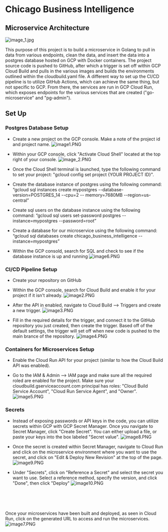 # Chicago Business Intelligence

## Microservice Architecture
![image_1.jpg](images/image_1.jpg)

This purpose of this project is to build a microservice in Golang to pull in data from various endpoints, clean the data, and insert the data into a postgres database hosted on GCP with Docker containers. The project source code is pushed to GitHub, after which a trigger is set off within GCP Cloud Build and pulls in the various images and builds the environments outlined within the cloudbuild.yaml file. A different way to set up the CI/CD pipeline is to utilize GitHub Actions, which can achieve the same thing, but not specific to GCP. From there, the services are run in GCP Cloud Run, which exposes endpoints for the various services that are created ("go-microservice" and "pg-admin").

## Set Up

### Postgres Database Setup

- Create a new project on the GCP console. Make a note of the project id and project name.
![image1.PNG](images/image1.PNG)

- Within your GCP console, click "Activate Cloud Shell" located at the top right of your console.
![image_2.PNG](images/image_2.PNG)

- Once the Cloud Shell terminal is launched, type the following command to set your project: "gcloud config set project {YOUR PROJECT ID}".

- Create the database instance of postgres using the following command: “gcloud sql instances create mypostgres --database-version=POSTGRES_14 --cpu=2 -- memory=7680MB --region=us-central”

- Create sql users on the database instance using the following command: “gcloud sql users set-password postgres --instance=mypostgres --password=root”

- Create a database for our microservice using the following command: “gcloud sql databases create chicago_business_intelligence --instance=mypostgres”

- Within the GCP consold, search for SQL and check to see if the database instance is up and running
![image6.PNG](images/image6.PNG)

### CI/CD Pipeline Setup

- Create your repository on GitHub

- Within the GCP console, search for Cloud Build and enable it for your project if it isn't already.
![image2.PNG](images/image2.PNG)

- After the API in enabled, navigate to Cloud Build --> Triggers and create a new trigger.
![image3.PNG](images/image3.PNG)

- Fill in the required details for the trigger, and connect it to the GitHub repository you just created, then create the trigger. Based off of the default settings, the trigger will set off when new code is pushed to the main brance of the repository.
![image4.PNG](images/image4.PNG)

### Containers for Microservices Setup

- Enable the Cloud Run API for your project (similar to how the Cloud Build API was enabled).

- Go to the IAM & Admin --> IAM page and make sure all the required roled are enabled for the project. Make sure your cloudbuild.gserviceaccount.com principal has roles: "Cloud Build Service Account", "Cloud Run Service Agent", and "Owner".
![image5.PNG](images/image5.PNG)

### Secrets

- Instead of exposing passwords or API keys in the code, you can utilize secrets within GCP with GCP Secret Manager. Once you navigate to Secret Manager, click "Create Secret". You can either upload a file, or paste your keys into the box labeled "Secret value".
![image8.PNG](images/image8.PNG)

- Once the secret is created within Secret Manager, navigate to Cloud Run and click on the microservice environment where you want to use the secret, and click on "Edit & Deploy New Revision" at the top of the page.
![image9.PNG](images/image9.PNG)

- Under "Secrets", click on "Reference a Secret" and select the secret you want to use. Select a reference method, specify the version, and click "Done", then click "Deploy"
![image10.PNG](images/image10.PNG)

<br>
<br>
<br>

Once your microservices have been built and deployed, as seen in Cloud Run, click on the generated URL to access and run the microservices.
![image7.PNG](images/image7.PNG)